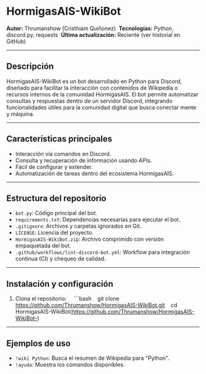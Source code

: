 # HormigasAIS-WikiBot 

**Autor:** Thrumanshow (Cristhiam Quiñonez)  
**Tecnologías:** Python, discord.py, requests  
**Última actualización:** Reciente (ver historial en GitHub) 

--- 

## Descripción 

HormigasAIS-WikiBot es un bot desarrollado en Python para Discord, diseñado para facilitar la interacción con contenidos de Wikipedia o recursos internos de la comunidad HormigasAIS. El bot permite automatizar consultas y respuestas dentro de un servidor Discord, integrando funcionalidades útiles para la comunidad digital que busca conectar mente y máquina. 

--- 

## Características principales 

- Interacción vía comandos en Discord.  
- Consulta y recuperación de información usando APIs.  
- Fácil de configurar y extender.  
- Automatización de tareas dentro del ecosistema HormigasAIS. 

--- 

## Estructura del repositorio 

- `bot.py`: Código principal del bot.  
- `requirements.txt`: Dependencias necesarias para ejecutar el bot.  
- `.gitignore`: Archivos y carpetas ignorados en Git.  
- `LICENSE`: Licencia del proyecto.  
- `HormigasAIS-WikiBot.zip`: Archivo comprimido con versión empaquetada del bot.  
- `.github/workflows/lint-discord-bot.yml`: Workflow para integración continua (CI) y chequeo de calidad. 

--- 

## Instalación y configuración 

1. Clona el repositorio:  
   ```bash
   git clone https://github.com/Thrumanshow/HormigasAIS-WikiBot.git
   cd HormigasAIS-WikiBot(https://github.com/Thrumanshow/HormigasAIS-WikiBot-)

---

## Ejemplos de uso

- `!wiki Python`: Busca el resumen de Wikipedia para "Python".
- `!ayuda`: Muestra los comandos disponibles.
